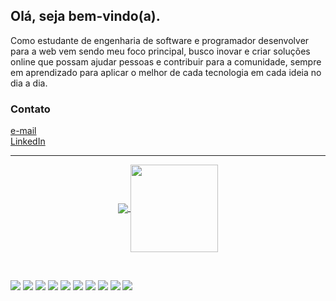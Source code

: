 ## Olá, seja bem-vindo(a).

Como estudante de engenharia de software e programador desenvolver para a web vem sendo meu foco principal,
busco inovar e criar soluções online que possam ajudar pessoas e contribuir para a comunidade, 
sempre em aprendizado para aplicar o melhor de cada tecnologia em cada ideia no dia a dia.

### Contato
  <a href="mailto:mayconpinheirocampos@gmail.com">e-mail</a>
    <br>
  <a href="https://www.linkedin.com/in/maycon-pinheiro-campos-6209a222b/">LinkedIn</a>



<hr>
<p align="center">
  <a href="https://github.com/anuraghazra/github-readme-stats">
    <img
      align="center"
      src="https://github-readme-stats.vercel.app/api/top-langs/?username=MayconPCampos&layout=compact&langs_count=7&theme=dark"
    />
  </a>
  <a href="https://github.com/anuraghazra/github-readme-stats">
    <img
      align="center"
      height="140"
      src="https://github-readme-stats.vercel.app/api?username=MayconPCampos&show_icons=true&theme=dark&include_all_commits=true&count_private=true"
    />
  </a>
</p>
<br>

<p align="left">
  <img src="https://img.shields.io/badge/Python-3776AB?style=for-the-badge&logo=python&logoColor=white"/>
  <img src="https://img.shields.io/badge/Flask-000000?style=for-the-badge&logo=flask&logoColor=white"/>
  <img src="https://img.shields.io/badge/Django-092E20?style=for-the-badge&logo=django&logoColor=green" />
  <img src="https://img.shields.io/badge/HTML5-E34F26?style=for-the-badge&logo=html5&logoColor=white" />
  <img src="https://img.shields.io/badge/CSS3-1572B6?style=for-the-badge&logo=css3&logoColor=white" />
  <img src="https://img.shields.io/badge/MySQL-00000F?style=for-the-badge&logo=mysql&logoColor=white" />
  <img src="https://img.shields.io/badge/Git-F05032?style=for-the-badge&logo=git&logoColor=white0"/>
  <img src="https://img.shields.io/badge/Bootstrap-563D7C?style=for-the-badge&logo=bootstrap&logoColor=white"/>
  <img src="https://img.shields.io/badge/Docker-2CA5E0?style=for-the-badge&logo=docker&logoColor=white"/>
  <img src="https://img.shields.io/badge/Amazon_AWS-FF9900?style=for-the-badge&logo=amazonaws&logoColor=white" />
</p>


